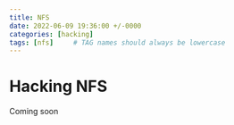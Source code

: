 ```yaml
---
title: NFS
date: 2022-06-09 19:36:00 +/-0000
categories: [hacking]
tags: [nfs]     # TAG names should always be lowercase
---
```


# Hacking NFS

Coming soon